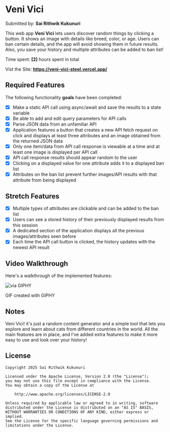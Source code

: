 # Veni Vici 
Submitted by: **Sai Rithwik Kukunuri**

This web app **Veni Vici** lets users discover random things by clicking a button. It shows an image with details like breed, color, or age. Users can ban certain details, and the app will avoid showing them in future results. Also, you save your history and multiple attributes can be added to ban list!

Time spent: **[2]** hours spent in total

Vist the Site: **https://veni-vici-steel.vercel.app/**

## Required Features

The following functionality **goals** have been completed:

- [x] Make a static API call using async/await and save the results to a state variable
- [x] Be able to add and edit query parameters for API calls
- [x] Parse JSON data from an unfamiliar API
- [x] Application features a button that creates a new API fetch request on click and displays at least three attributes and an image obtained from the returned JSON data
- [x] Only one item/data from API call response is viewable at a time and at least one image is displayed per API call
- [x] API call response results should appear random to the user
- [x] Clicking on a displayed value for one attribute adds it to a displayed ban list
- [x] Attributes on the ban list prevent further images/API results with that attribute from being displayed

## Stretch Features
- [x] Multiple types of attributes are clickable and can be added to the ban list
- [x] Users can see a stored history of their previously displayed results from this session
- [x] A dedicated section of the application displays all the previous images/attributes seen before
- [x] Each time the API call button is clicked, the history updates with the newest API result

## Video Walkthrough

Here's a walkthrough of the implemented features:

![via GIPHY](https://media3.giphy.com/media/v1.Y2lkPTc5MGI3NjExOG9saGV2M3p0ajhodnpxZzJkZmQ4cGdxYnBpYmVqMGIwaGdhcTZvaiZlcD12MV9pbnRlcm5hbF9naWZfYnlfaWQmY3Q9Zw/nyTNHFNxfZ2pu0u0tT/giphy.gif)

GIF created with GIPHY

## Notes

Veni Vici! it's just a random content generator and a simple tool that lets you explore and learn about cats from different countries in the world. All the main features are in place, and I've added extra features to make it more easy to use and look over your history!

## License

    Copyright 2025 Sai Rithwik Kukunuri

    Licensed under the Apache License, Version 2.0 (the "License");
    you may not use this file except in compliance with the License.
    You may obtain a copy of the License at

        http://www.apache.org/licenses/LICENSE-2.0

    Unless required by applicable law or agreed to in writing, software
    distributed under the License is distributed on an "AS IS" BASIS,
    WITHOUT WARRANTIES OR CONDITIONS OF ANY KIND, either express or implied.
    See the License for the specific language governing permissions and
    limitations under the License.
